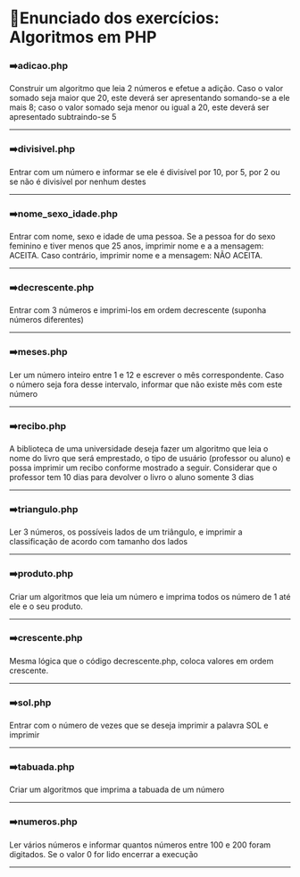 <h1>📍Enunciado dos exercícios: Algoritmos em PHP</h1>

<h3>➡️adicao.php</h3>
<p>Construir um algoritmo que leia 2 números e
efetue a adição. Caso o valor somado seja
maior que 20, este deverá ser apresentando
somando-se a ele mais 8; caso o valor
somado seja menor ou igual a 20, este deverá
ser apresentado subtraindo-se 5</p>
<hr>
<h3>➡️divisivel.php</h3>
<p>Entrar com um número e informar se ele é
divisível por 10, por 5, por 2 ou se não é
divisível por nenhum destes</p>
<hr>
<h3>➡️nome_sexo_idade.php</h3>
<p>Entrar com nome, sexo e idade de uma
pessoa. Se a pessoa for do sexo feminino e
tiver menos que 25 anos, imprimir nome e a
a mensagem: ACEITA. Caso contrário,
imprimir nome e a mensagem: NÃO ACEITA.</p>
<hr>
<h3>➡️decrescente.php</h3>
<p>Entrar com 3 números e imprimi-los em
ordem decrescente (suponha números
diferentes)</p>
<hr>
<h3>➡️meses.php</h3>
<p>Ler um número inteiro entre 1 e 12 e escrever
o mês correspondente. Caso o número seja
fora desse intervalo, informar que não existe
mês com este número</p>
<hr>
<h3>➡️recibo.php</h3>
<p>A biblioteca de uma universidade deseja fazer
um algoritmo que leia o nome do livro que
será emprestado, o tipo de usuário (professor
ou aluno) e possa imprimir um recibo
conforme mostrado a seguir. Considerar que
o professor tem 10 dias para devolver o livro
o aluno somente 3 dias</p>
<hr>
<h3>➡️triangulo.php</h3>
<p>Ler 3 números, os possíveis lados de um 
triângulo, e imprimir a classificação de 
acordo com tamanho dos lados
</p>
<hr>
<h3>➡️produto.php</h3>
<p>Criar um algoritmos que leia um número e 
imprima todos os número de 1 até ele e o seu 
produto.
</p>
<hr>
<h3>➡️crescente.php</h3>
<p>Mesma lógica que o código decrescente.php, coloca valores em ordem crescente.</p>
<hr>
<h3>➡️sol.php</h3>
<p>Entrar com o número de vezes que se deseja 
imprimir a palavra SOL e imprimir
</p>
<hr>
<h3>➡️tabuada.php</h3>
<p>Criar um algoritmos que imprima a tabuada 
de um número</p>
<hr>
<h3>➡️numeros.php</h3>
<p>Ler vários números e informar quantos 
números entre 100 e 200 foram digitados. Se 
o valor 0 for lido encerrar a execução
</p>
<hr>

